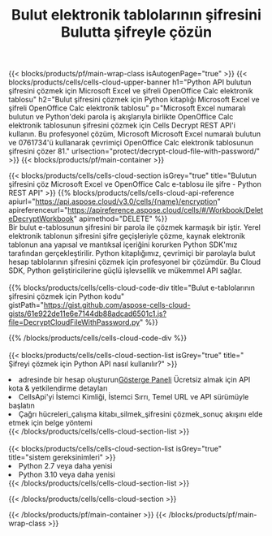 ﻿---
title:  Bulut elektronik tablolarının şifresini Bulutta şifreyle çözün
description:  Microsoft Excel ve OpenOffice Calc için Bulut API'leri ve SDK'lar, bulut dosyalarında parola ile şifre çözer. Cells Cloud API ile bulut e-tablolarının şifresini çözün. SDK, geliştirme dillerini destekler. Android, C#, Go, Java, NodeJS, Perl, PHP, Python, Ruby ve Swift'i içerir.
url: /tr/python/protect/decrypt-cloud-file-with-password/
---
{{< blocks/products/pf/main-wrap-class isAutogenPage="true" >}}
{{< blocks/products/cells/cells-cloud-upper-banner h1="Python API bulutun şifresini çözmek için Microsoft Excel ve şifreli OpenOffice Calc elektronik tablosu" h2="Bulut şifresini çözmek için Python kitaplığı Microsoft Excel ve şifreli OpenOffice Calc elektronik tablosu" p="Microsoft Excel numaralı bulutun ve Python\'deki parola iş akışlarıyla birlikte OpenOffice Calc elektronik tablosunun şifresini çözmek için Cells Decrypt REST API\'i kullanın. Bu profesyonel çözüm, Microsoft Microsoft Excel numaralı bulutun ve 0761734\'ü kullanarak çevrimiçi OpenOffice Calc elektronik tablosunun şifresini çözer 81." urlsection="protect/decrypt-cloud-file-with-password/" >}}
{{< blocks/products/pf/main-container >}}

{{< blocks/products/cells/cells-cloud-section isGrey="true" title="Bulutun şifresini çöz Microsoft Excel ve OpenOffice Calc e-tablosu ile şifre - Python REST API" >}}
{{% blocks/products/cells/cells-cloud-api-reference apiurl="https://api.aspose.cloud/v3.0/cells/{name}/encryption" apireferenceurl="https://apireference.aspose.cloud/cells/#/Workbook/DeleteDecryptWorkbook" apimethod="DELETE" %}}
<br/>
Bir bulut e-tablosunun şifresini bir parola ile çözmek karmaşık bir iştir. Yerel elektronik tablonun şifresini şifre geçişleriyle çözme, kaynak elektronik tablonun ana yapısal ve mantıksal içeriğini korurken Python SDK'mız tarafından gerçekleştirilir. Python kitaplığımız, çevrimiçi bir parolayla bulut hesap tablolarının şifresini çözmek için profesyonel bir çözümdür. Bu Cloud SDK, Python geliştiricilerine güçlü işlevsellik ve mükemmel API sağlar.
<br/>
<br/>
{{% blocks/products/cells/cells-cloud-code-div title="Bulut e-tablolarının şifresini çözmek için Python kodu" gistPath="https://gist.github.com/aspose-cells-cloud-gists/61e922de11e6e7144db88adcad6501c1.js?file=DecryptCloudFileWithPassword.py" %}}
  
{{% /blocks/products/cells/cells-cloud-code-div %}}
<br/>
<br/>
{{< blocks/products/cells/cells-cloud-section-list isGrey="true" title=" Şifreyi çözmek için Python API nasıl kullanılır?" >}}
<li> adresinde bir hesap oluşturun<a href="https://dashboard.aspose.cloud/">Gösterge Paneli</a> Ücretsiz almak için API kota & yetkilendirme detayları</li>
<li>CellsApi'yi İstemci Kimliği, İstemci Sırrı, Temel URL ve API sürümüyle başlatın</li>
<li>Çağrı hücreleri_çalışma kitabı_silmek_şifresini çözmek_sonuç akışını elde etmek için belge yöntemi</li>
{{< /blocks/products/cells/cells-cloud-section-list >}}
<br/>
<br/>
{{< blocks/products/cells/cells-cloud-section-list isGrey="true" title="sistem gereksinimleri" >}}
<li>Python 2.7 veya daha yenisi</li>
<li>Python 3.10 veya daha yenisi</li>
{{< /blocks/products/cells/cells-cloud-section-list >}}

{{< /blocks/products/cells/cells-cloud-section >}}

{{< /blocks/products/pf/main-container >}}
{{< /blocks/products/pf/main-wrap-class >}}
